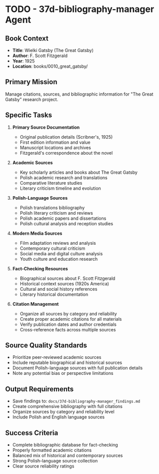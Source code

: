 # TODO - 37d-bibliography-manager Agent

## Book Context
- **Title**: Wielki Gatsby (The Great Gatsby)
- **Author**: F. Scott Fitzgerald
- **Year**: 1925
- **Location**: books/0010_great_gatsby/

## Primary Mission
Manage citations, sources, and bibliographic information for "The Great Gatsby" research project.

## Specific Tasks
1. **Primary Source Documentation**
   - Original publication details (Scribner's, 1925)
   - First edition information and value
   - Manuscript locations and archives
   - Fitzgerald's correspondence about the novel

2. **Academic Sources**
   - Key scholarly articles and books about The Great Gatsby
   - Polish academic research and translations
   - Comparative literature studies
   - Literary criticism timeline and evolution

3. **Polish-Language Sources**
   - Polish translations bibliography
   - Polish literary criticism and reviews
   - Polish academic papers and dissertations
   - Polish cultural analysis and reception studies

4. **Modern Media Sources**
   - Film adaptation reviews and analysis
   - Contemporary cultural criticism
   - Social media and digital culture analysis
   - Youth culture and education research

5. **Fact-Checking Resources**
   - Biographical sources about F. Scott Fitzgerald
   - Historical context sources (1920s America)
   - Cultural and social history references
   - Literary historical documentation

6. **Citation Management**
   - Organize all sources by category and reliability
   - Create proper academic citations for all materials
   - Verify publication dates and author credentials
   - Cross-reference facts across multiple sources

## Source Quality Standards
- Prioritize peer-reviewed academic sources
- Include reputable biographical and historical sources
- Document Polish-language sources with full publication details
- Note any potential bias or perspective limitations

## Output Requirements
- Save findings to: `docs/37d-bibliography-manager_findings.md`
- Create comprehensive bibliography with full citations
- Organize sources by category and reliability level
- Include Polish and English language sources

## Success Criteria
- Complete bibliographic database for fact-checking
- Properly formatted academic citations
- Balanced mix of historical and contemporary sources
- Strong Polish-language source collection
- Clear source reliability ratings
